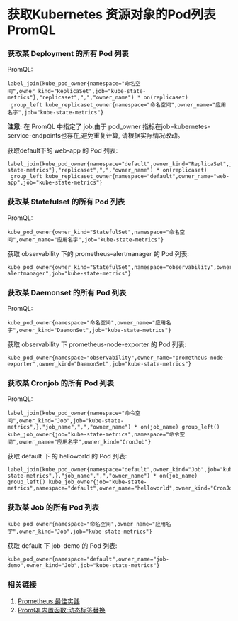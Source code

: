 # 获取Kubernetes 资源对象的Pod列表PromQL

### 获取某 Deployment 的所有 Pod 列表

PromQL:
```
label_join(kube_pod_owner{namespace="命名空间",owner_kind="ReplicaSet",job="kube-state-metrics"},"replicaset",",","owner_name") * on(replicaset) 
 group_left kube_replicaset_owner{namespace="命名空间",owner_name="应用名字",job="kube-state-metrics"}
 ```

**注意:** 在 PromQL 中指定了 job,由于 pod_owner 指标在job=kubernetes-service-endpoints也存在,避免重复计算, 请根据实际情况改动。

获取default下的 web-app 的 Pod 列表:
```
label_join(kube_pod_owner{namespace="default",owner_kind="ReplicaSet",job="kube-state-metrics"},"replicaset",",","owner_name") * on(replicaset) 
 group_left kube_replicaset_owner{namespace="default",owner_name="web-app",job="kube-state-metrics"}
 ```

 ### 获取某 Statefulset 的所有 Pod 列表

PromQL:

```
kube_pod_owner{owner_kind="StatefulSet",namespace="命名空间",owner_name="应用名字",job="kube-state-metrics"}
```

获取 observability 下的 prometheus-alertmanager 的 Pod 列表:
```
kube_pod_owner{owner_kind="StatefulSet",namespace="observability",owner_name="prometheus-alertmanager",job="kube-state-metrics"}
```

### 获取某 Daemonset 的所有 Pod 列表

PromQL:
```
kube_pod_owner{namespace="命名空间",owner_name="应用名字",owner_kind="DaemonSet",job="kube-state-metrics"}
```

获取 observability 下 prometheus-node-exporter 的 Pod 列表:
```
kube_pod_owner{namespace="observability",owner_name="prometheus-node-exporter",owner_kind="DaemonSet",job="kube-state-metrics"}
```

### 获取某 Cronjob 的所有 Pod 列表

PromQL:

```
label_join(kube_pod_owner{namespace="命令空间",owner_kind="Job",job="kube-state-metrics",},"job_name",",","owner_name") * on(job_name) group_left() kube_job_owner{job="kube-state-metrics",namespace="命令空间",owner_name="应用名字",owner_kind="CronJob"}
```

获取 default 下 的 helloworld 的 Pod 列表:
```
label_join(kube_pod_owner{namespace="default",owner_kind="Job",job="kube-state-metrics",},"job_name",",","owner_name") * on(job_name) group_left() kube_job_owner{job="kube-state-metrics",namespace="default",owner_name="helloworld",owner_kind="CronJob"}
```

### 获取某 Job 的所有 Pod 列表

```
kube_pod_owner{namespace="命名空间",owner_name="应用名字",owner_kind="Job",job="kube-state-metrics"}
```

获取 default 下 job-demo 的 Pod 列表:

```
kube_pod_owner{namespace="default",owner_name="job-demo",owner_kind="Job",job="kube-state-metrics"}
```

### 相关链接

1. [Prometheus 最佳实践](https://prometheus.io/docs/practices/naming/)
2. [PromQL内置函数:动态标签替换](https://yunlzheng.gitbook.io/prometheus-book/parti-prometheus-ji-chu/promql/prometheus-promql-functions#dong-tai-biao-qian-ti-huan)